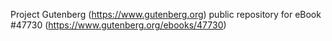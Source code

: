 Project Gutenberg (https://www.gutenberg.org) public repository for eBook #47730 (https://www.gutenberg.org/ebooks/47730)
